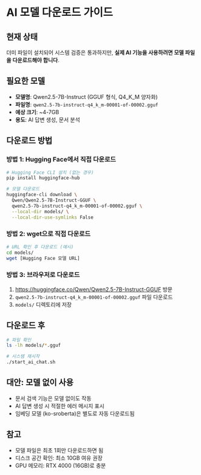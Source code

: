 # AI 모델 다운로드 가이드

## 현재 상태
더미 파일이 설치되어 시스템 검증은 통과하지만, **실제 AI 기능을 사용하려면 모델 파일을 다운로드해야 합니다**.

## 필요한 모델
- **모델명**: Qwen2.5-7B-Instruct (GGUF 형식, Q4_K_M 양자화)
- **파일명**: `qwen2.5-7b-instruct-q4_k_m-00001-of-00002.gguf`
- **예상 크기**: ~4-7GB
- **용도**: AI 답변 생성, 문서 분석

## 다운로드 방법

### 방법 1: Hugging Face에서 직접 다운로드
```bash
# Hugging Face CLI 설치 (없는 경우)
pip install huggingface-hub

# 모델 다운로드
huggingface-cli download \
  Qwen/Qwen2.5-7B-Instruct-GGUF \
  qwen2.5-7b-instruct-q4_k_m-00001-of-00002.gguf \
  --local-dir models/ \
  --local-dir-use-symlinks False
```

### 방법 2: wget으로 직접 다운로드
```bash
# URL 확인 후 다운로드 (예시)
cd models/
wget [Hugging Face 모델 URL]
```

### 방법 3: 브라우저로 다운로드
1. https://huggingface.co/Qwen/Qwen2.5-7B-Instruct-GGUF 방문
2. `qwen2.5-7b-instruct-q4_k_m-00001-of-00002.gguf` 파일 다운로드
3. `models/` 디렉토리에 저장

## 다운로드 후
```bash
# 파일 확인
ls -lh models/*.gguf

# 시스템 재시작
./start_ai_chat.sh
```

## 대안: 모델 없이 사용
- 문서 검색 기능은 모델 없이도 작동
- AI 답변 생성 시 적절한 에러 메시지 표시
- 임베딩 모델 (ko-sroberta)은 별도로 자동 다운로드됨

## 참고
- 모델 파일은 최초 1회만 다운로드하면 됨
- 디스크 공간 확인: 최소 10GB 여유 권장
- GPU 메모리: RTX 4000 (16GB)로 충분
